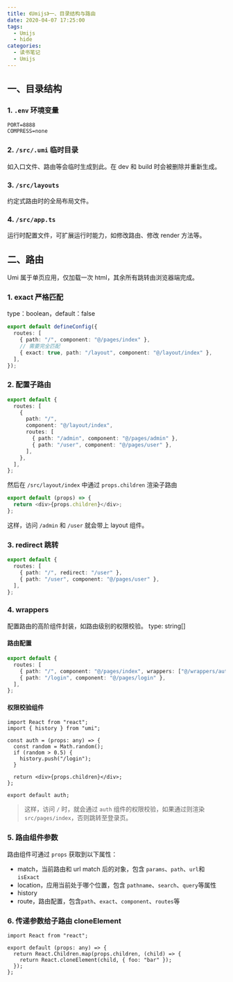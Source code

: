 ```yaml
---
title: 《Umijs》一、目录结构与路由
date: 2020-04-07 17:25:00
tags:
  - Umijs
  - hide
categories:
  - 读书笔记
  - Umijs
---
```


## 一、目录结构

### 1. `.env` 环境变量

```properties
PORT=8888
COMPRESS=none
```

### 2. `/src/.umi` 临时目录

如入口文件、路由等会临时生成到此。在 dev 和 build 时会被删除并重新生成。

### 3. `/src/layouts`

约定式路由时的全局布局文件。

### 4. `/src/app.ts`

运行时配置文件，可扩展运行时能力，如修改路由、修改 render 方法等。

## 二、路由

Umi 属于单页应用，仅加载一次 html，其余所有跳转由浏览器端完成。

### 1. exact 严格匹配

type：boolean，default：false

```ts
export default defineConfig({
  routes: [
    { path: "/", component: "@/pages/index" },
    // 需要完全匹配
    { exact: true, path: "/layout", component: "@/layout/index" },
  ],
});
```

### 2. 配置子路由

```ts
export default {
  routes: [
    {
      path: "/",
      component: "@/layout/index",
      routes: [
        { path: "/admin", component: "@/pages/admin" },
        { path: "/user", component: "@/pages/user" },
      ],
    },
  ],
};
```

然后在 `/src/layout/index` 中通过 `props.children` 渲染子路由

```ts
export default (props) => {
  return <div>{props.children}</div>;
};
```

这样，访问 `/admin` 和 `/user` 就会带上 layout 组件。

### 3. redirect 跳转

```ts
export default {
  routes: [
    { path: "/", redirect: "/user" },
    { path: "/user", component: "@/pages/user" },
  ],
};
```

### 4. wrappers

配置路由的高阶组件封装，如路由级别的权限校验。 type: string[]

#### 路由配置

```ts
export default {
  routes: [
    { path: "/", component: "@/pages/index", wrappers: ["@/wrappers/auth"] },
    { path: "/login", component: "@/pages/login" },
  ],
};
```

#### 权限校验组件

```tsx
import React from "react";
import { history } from "umi";

const auth = (props: any) => {
  const random = Math.random();
  if (random > 0.5) {
    history.push("/login");
  }

  return <div>{props.children}</div>;
};

export default auth;
```

> 这样，访问 `/` 时，就会通过 `auth` 组件的权限校验，如果通过则渲染 `src/pages/index`，否则跳转至登录页。

### 5. 路由组件参数

路由组件可通过 `props` 获取到以下属性：

- match，当前路由和 url match 后的对象，包含 `params`、`path`、`url`和 `isExact`
- location，应用当前处于哪个位置，包含 `pathname`、`search`、`query`等属性
- history
- route，路由配置，包含`path`、`exact`、`component`、`routes`等

### 6. 传递参数给子路由 cloneElement

```tsx
import React from "react";

export default (props: any) => {
  return React.Children.map(props.children, (child) => {
    return React.cloneElement(child, { foo: "bar" });
  });
};
```

